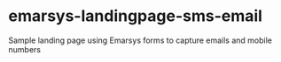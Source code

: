 # emarsys-landingpage-sms-email
Sample landing page using Emarsys forms to capture emails and mobile numbers
